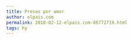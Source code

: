 ```yaml
---
title: Presas por amor
author: elpais.com
permalink: 2018-02-12-elpais.com-86772719.html
tags: hy
---
```


